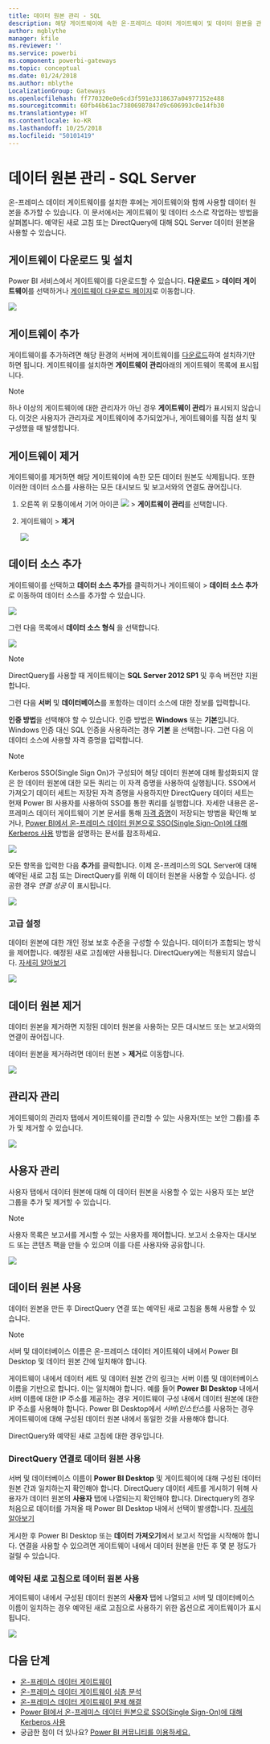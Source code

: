 ```yaml
---
title: 데이터 원본 관리 - SQL
description: 해당 게이트웨이에 속한 온-프레미스 데이터 게이트웨이 및 데이터 원본을 관리하는 방법입니다.
author: mgblythe
manager: kfile
ms.reviewer: ''
ms.service: powerbi
ms.component: powerbi-gateways
ms.topic: conceptual
ms.date: 01/24/2018
ms.author: mblythe
LocalizationGroup: Gateways
ms.openlocfilehash: ff770320e0e6cd3f591e3318637a04977152e488
ms.sourcegitcommit: 60fb46b61ac73806987847d9c606993c0e14fb30
ms.translationtype: HT
ms.contentlocale: ko-KR
ms.lasthandoff: 10/25/2018
ms.locfileid: "50101419"
---
```

# <a name="manage-your-data-source---sql-server"></a>데이터 원본 관리 - SQL Server
온-프레미스 데이터 게이트웨이를 설치한 후에는 게이트웨이와 함께 사용할 데이터 원본을 추가할 수 있습니다. 이 문서에서는 게이트웨이 및 데이터 소스로 작업하는 방법을 살펴봅니다. 예약된 새로 고침 또는 DirectQuery에 대해 SQL Server 데이터 원본을 사용할 수 있습니다.

## <a name="download-and-install-the-gateway"></a>게이트웨이 다운로드 및 설치
Power BI 서비스에서 게이트웨이를 다운로드할 수 있습니다. **다운로드** > **데이터 게이트웨이**를 선택하거나 [게이트웨이 다운로드 페이지](https://go.microsoft.com/fwlink/?LinkId=698861)로 이동합니다.

![](media/service-gateway-enterprise-manage-sql/powerbi-download-data-gateway.png)

## <a name="add-a-gateway"></a>게이트웨이 추가
게이트웨이를 추가하려면 해당 환경의 서버에 게이트웨이를 [다운로드](https://go.microsoft.com/fwlink/?LinkId=698861)하여 설치하기만 하면 됩니다. 게이트웨이를 설치하면 **게이트웨이 관리**아래의 게이트웨이 목록에 표시됩니다.

> [!NOTE]
> 하나 이상의 게이트웨이에 대한 관리자가 아닌 경우 **게이트웨이 관리**가 표시되지 않습니다. 이것은 사용자가 관리자로 게이트웨이에 추가되었거나, 게이트웨이를 직접 설치 및 구성했을 때 발생합니다.
> 
> 

## <a name="remove-a-gateway"></a>게이트웨이 제거
게이트웨이를 제거하면 해당 게이트웨이에 속한 모든 데이터 원본도 삭제됩니다.  또한 이러한 데이터 소스를 사용하는 모든 대시보드 및 보고서와의 연결도 끊어집니다.

1. 오른쪽 위 모퉁이에서 기어 아이콘 ![](media/service-gateway-enterprise-manage-sql/pbi_gearicon.png) > **게이트웨이 관리**를 선택합니다.
2. 게이트웨이 > **제거**
   
   ![](media/service-gateway-enterprise-manage-sql/datasourcesettings7.png)

## <a name="add-a-data-source"></a>데이터 소스 추가
게이트웨이를 선택하고 **데이터 소스 추가**를 클릭하거나 게이트웨이 > **데이터 소스 추가**로 이동하여 데이터 소스를 추가할 수 있습니다.

![](media/service-gateway-enterprise-manage-sql/datasourcesettings1.png)

그런 다음 목록에서 **데이터 소스 형식** 을 선택합니다.

![](media/service-gateway-enterprise-manage-sql/datasourcesettings2.png)

> [!NOTE]
> DirectQuery를 사용할 때 게이트웨이는 **SQL Server 2012 SP1** 및 후속 버전만 지원합니다.
> 
> 

그런 다음 **서버** 및 **데이터베이스**를 포함하는 데이터 소스에 대한 정보를 입력합니다.  

**인증 방법**을 선택해야 할 수 있습니다.  인증 방법은 **Windows** 또는 **기본**입니다.  Windows 인증 대신 SQL 인증을 사용하려는 경우 **기본** 을 선택합니다. 그런 다음 이 데이터 소스에 사용할 자격 증명을 입력합니다.

> [!NOTE]
> Kerberos SSO(Single Sign On)가 구성되어 해당 데이터 원본에 대해 활성화되지 않은 한 데이터 원본에 대한 모든 쿼리는 이 자격 증명을 사용하여 실행됩니다. SSO에서 가져오기 데이터 세트는 저장된 자격 증명을 사용하지만 DirectQuery 데이터 세트는 현재 Power BI 사용자를 사용하여 SSO를 통한 쿼리를 실행합니다. 자세한 내용은 온-프레미스 데이터 게이트웨이 기본 문서를 통해 [자격 증명](service-gateway-onprem.md#credentials)이 저장되는 방법을 확인해 보거나, [Power BI에서 온-프레미스 데이터 원본으로 SSO(Single Sign-On)에 대해 Kerberos 사용](service-gateway-sso-kerberos.md) 방법을 설명하는 문서를 참조하세요.
> 
> 

![](media/service-gateway-enterprise-manage-sql/datasourcesettings3.png)

모든 항목을 입력한 다음 **추가**를 클릭합니다.  이제 온-프레미스의 SQL Server에 대해 예약된 새로 고침 또는 DirectQuery를 위해 이 데이터 원본을 사용할 수 있습니다. 성공한 경우 *연결 성공* 이 표시됩니다.

![](media/service-gateway-enterprise-manage-sql/datasourcesettings4.png)

### <a name="advanced-settings"></a>고급 설정
데이터 원본에 대한 개인 정보 보호 수준을 구성할 수 있습니다. 데이터가 조합되는 방식을 제어합니다. 예정된 새로 고침에만 사용됩니다. DirectQuery에는 적용되지 않습니다. [자세히 알아보기](https://support.office.com/article/Privacy-levels-Power-Query-CC3EDE4D-359E-4B28-BC72-9BEE7900B540)

![](media/service-gateway-enterprise-manage-sql/datasourcesettings9.png)

## <a name="remove-a-data-source"></a>데이터 원본 제거
데이터 원본을 제거하면 지정된 데이터 원본을 사용하는 모든 대시보드 또는 보고서와의 연결이 끊어집니다.  

데이터 원본을 제거하려면 데이터 원본 > **제거**로 이동합니다.

![](media/service-gateway-enterprise-manage-sql/datasourcesettings6.png)

## <a name="manage-administrators"></a>관리자 관리
게이트웨이의 관리자 탭에서 게이트웨이를 관리할 수 있는 사용자(또는 보안 그룹)를 추가 및 제거할 수 있습니다.

![](media/service-gateway-enterprise-manage-sql/datasourcesettings8.png)

## <a name="manage-users"></a>사용자 관리
사용자 탭에서 데이터 원본에 대해 이 데이터 원본을 사용할 수 있는 사용자 또는 보안 그룹을 추가 및 제거할 수 있습니다.

> [!NOTE]
> 사용자 목록은 보고서를 게시할 수 있는 사용자를 제어합니다. 보고서 소유자는 대시보드 또는 콘텐츠 팩을 만들 수 있으며 이를 다른 사용자와 공유합니다.
> 
> 

![](media/service-gateway-enterprise-manage-sql/datasourcesettings5.png)

## <a name="using-the-data-source"></a>데이터 원본 사용
데이터 원본을 만든 후 DirectQuery 연결 또는 예약된 새로 고침을 통해 사용할 수 있습니다.

> [!NOTE]
> 서버 및 데이터베이스 이름은 온-프레미스 데이터 게이트웨이 내에서 Power BI Desktop 및 데이터 원본 간에 일치해야 합니다.
> 
> 

게이트웨이 내에서 데이터 세트 및 데이터 원본 간의 링크는 서버 이름 및 데이터베이스 이름을 기반으로 합니다. 이는 일치해야 합니다. 예를 들어 **Power BI Desktop** 내에서 서버 이름에 대한 IP 주소를 제공하는 경우 게이트웨이 구성 내에서 데이터 원본에 대한 IP 주소를 사용해야 합니다. Power BI Desktop에서 *서버\인스턴스*를 사용하는 경우 게이트웨이에 대해 구성된 데이터 원본 내에서 동일한 것을 사용해야 합니다.

DirectQuery와 예약된 새로 고침에 대한 경우입니다.

### <a name="using-the-data-source-with-directquery-connections"></a>DirectQuery 연결로 데이터 원본 사용
서버 및 데이터베이스 이름이 **Power BI Desktop** 및 게이트웨이에 대해 구성된 데이터 원본 간과 일치하는지 확인해야 합니다. DirectQuery 데이터 세트를 게시하기 위해 사용자가 데이터 원본의 **사용자** 탭에 나열되는지 확인해야 합니다. Directquery의 경우 처음으로 데이터를 가져올 때 Power BI Desktop 내에서 선택이 발생합니다. [자세히 알아보기](desktop-use-directquery.md)

게시한 후 Power BI Desktop 또는 **데이터 가져오기**에서 보고서 작업을 시작해야 합니다. 연결을 사용할 수 있으려면 게이트웨이 내에서 데이터 원본을 만든 후 몇 분 정도가 걸릴 수 있습니다.

### <a name="using-the-data-source-with-scheduled-refresh"></a>예약된 새로 고침으로 데이터 원본 사용
게이트웨이 내에서 구성된 데이터 원본의 **사용자** 탭에 나열되고 서버 및 데이터베이스 이름이 일치하는 경우 예약된 새로 고침으로 사용하기 위한 옵션으로 게이트웨이가 표시됩니다.

![](media/service-gateway-enterprise-manage-sql/powerbi-gateway-enterprise-schedule-refresh.png)

## <a name="next-steps"></a>다음 단계
* [온-프레미스 데이터 게이트웨이](service-gateway-onprem.md)  
* [온-프레미스 데이터 게이트웨이 심층 분석](service-gateway-onprem-indepth.md)  
* [온-프레미스 데이터 게이트웨이 문제 해결](service-gateway-onprem-tshoot.md)
* [Power BI에서 온-프레미스 데이터 원본으로 SSO(Single Sign-On)에 대해 Kerberos 사용](service-gateway-sso-kerberos.md) 
* 궁금한 점이 더 있나요? [Power BI 커뮤니티를 이용하세요.](http://community.powerbi.com/)

